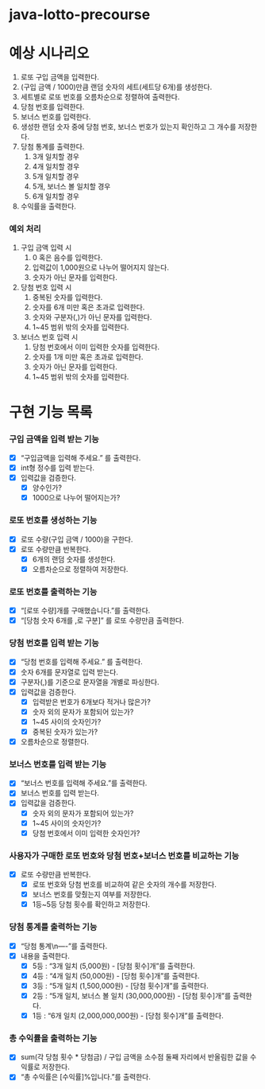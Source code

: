 # java-lotto-precourse

# 예상 시나리오

1. 로또 구입 금액을 입력한다.
2. (구입 금액 / 1000)만큼 랜덤 숫자의 세트(세트당 6개)를 생성한다.
3. 세트별로 로또 번호를 오름차순으로 정렬하여 출력한다.
4. 당첨 번호를 입력한다.
5. 보너스 번호를 입력한다.
6. 생성한 랜덤 숫자 중에 당첨 번호, 보너스 번호가 있는지 확인하고 그 개수를 저장한다.
7. 당첨 통계를 출력한다.
    1. 3개 일치할 경우
    2. 4개 일치할 경우
    3. 5개 일치할 경우
    4. 5개, 보너스 볼 일치할 경우
    5. 6개 일치할 경우
8. 수익률을 출력한다.

### 예외 처리

1. 구입 금액 입력 시
    1. 0 혹은 음수를 입력한다.
    2. 입력값이 1,000원으로 나누어 떨어지지 않는다.
    3. 숫자가 아닌 문자를 입력한다.
2. 당첨 번호 입력 시
    1. 중복된 숫자를 입력한다.
    2. 숫자를 6개 미만 혹은 초과로 입력한다.
    3. 숫자와 구분자(,)가 아닌 문자를 입력한다.
    4. 1~45 범위 밖의 숫자를 입력한다.
3. 보너스 번호 입력 시
    1. 당첨 번호에서 이미 입력한 숫자를 입력한다.
    2. 숫자를 1개 미만 혹은 초과로 입력한다.
    3. 숫자가 아닌 문자를 입력한다.
    4. 1~45 범위 밖의 숫자를 입력한다.

# 구현 기능 목록

### 구입 금액을 입력 받는 기능

- [x]  “구입금액을 입력해 주세요.” 를 출력한다.
- [x]  int형 정수를 입력 받는다.
- [x]  입력값을 검증한다.
    - [x]  양수인가?
    - [x]  1000으로 나누어 떨어지는가?

### 로또 번호를 생성하는 기능

- [x]  로또 수량(구입 금액 / 1000)을 구한다.
- [x]  로또 수량만큼 반복한다.
    - [x]  6개의 랜덤 숫자를 생성한다.
    - [x]  오름차순으로 정렬하여 저장한다.

### 로또 번호를 출력하는 기능

- [x]  “[로또 수량]개를 구매했습니다.”를 출력한다.
- [x]  “[당첨 숫자 6개를 ,로 구분]” 를 로또 수량만큼 출력한다.

### 당첨 번호를 입력 받는 기능

- [x]  “당첨 번호를 입력해 주세요.” 를 출력한다.
- [x]  숫자 6개를 문자열로 입력 받는다.
- [x]  구분자(,)를 기준으로 문자열을 개별로 파싱한다.
- [x]  입력값을 검증한다.
    - [x]  입력받은 번호가 6개보다 적거나 많은가?
    - [x]  숫자 외의 문자가 포함되어 있는가?
    - [x]  1~45 사이의 숫자인가?
    - [x]  중복된 숫자가 있는가?
- [x]  오름차순으로 정렬한다.

### 보너스 번호를 입력 받는 기능

- [x]  “보너스 번호를 입력해 주세요.”를 출력한다.
- [x]  보너스 번호를 입력 받는다.
- [x]  입력값을 검증한다.
    - [x]  숫자 외의 문자가 포함되어 있는가?
    - [x]  1~45 사이의 숫자인가?
    - [x]  당첨 번호에서 이미 입력한 숫자인가?

### 사용자가 구매한 로또 번호와 당첨 번호+보너스 번호를 비교하는 기능

- [x]  로또 수량만큼 반복한다.
    - [x]  로또 번호와 당첨 번호를 비교하여 같은 숫자의 개수를 저장한다.
    - [x]  보너스 번호를 맞췄는지 여부를 저장한다.
    - [x]  1등~5등 당첨 횟수를 확인하고 저장한다.

### 당첨 통계를 출력하는 기능

- [x]  “당첨 통계\n—-”를 출력한다.
- [x]  내용을 출력한다.
     - [x]  5등 : “3개 일치 (5,000원) - [당첨 횟수]개”를 출력한다.
     - [x]  4등 : “4개 일치 (50,000원) - [당첨 횟수]개”를 출력한다.
     - [x]  3등 : “5개 일치 (1,500,000원) - [당첨 횟수]개”를 출력한다.
     - [x]  2등 : “5개 일치, 보너스 볼 일치 (30,000,000원) - [당첨 횟수]개”를 출력한다.
     - [x]  1등 : “6개 일치 (2,000,000,000원)  - [당첨 횟수]개”를 출력한다.

### 총 수익률을 출력하는 기능

- [x]  sum(각 당첨 횟수 * 당첨금) / 구입 금액을 소수점 둘째 자리에서 반올림한 값을 수익률로 저장한다.
- [x]  “총 수익률은 [수익률]%입니다.”를 출력한다.